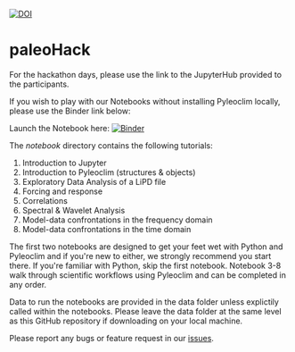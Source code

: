 [![DOI](https://zenodo.org/badge/318272455.svg)](https://zenodo.org/badge/latestdoi/318272455)

# paleoHack

For the hackathon days, please use the link to the JupyterHub provided to the participants.

If you wish to play with our Notebooks without installing Pyleoclim locally, please use the Binder link below:

Launch the Notebook here: [![Binder](https://mybinder.org/badge_logo.svg)](https://mybinder.org/v2/gh/LinkedEarth/paleoHackathon/HEAD)


The _notebook_ directory contains the following tutorials:

1. Introduction to Jupyter
1. Introduction to Pyleoclim (structures & objects)
1. Exploratory Data Analysis of a LiPD file
1. Forcing and response
1. Correlations
1. Spectral & Wavelet Analysis
1. Model-data confrontations in the frequency domain
1. Model-data confrontations in the time domain

The first two notebooks are designed to get your feet wet with Python and Pyleoclim and if you're new to either, we strongly recommend you start there. If you're familiar with Python, skip the first notebook. Notebook 3-8 walk through scientific workflows using Pyleoclim and can be completed in any order. 

Data to run the notebooks are provided in the data folder unless explictily called within the notebooks. Please leave the data folder at the same level as this GitHub repository if downloading on your local machine.

Please report any bugs or feature request in our [issues](https://github.com/LinkedEarth/paleoHackathon/issues).
